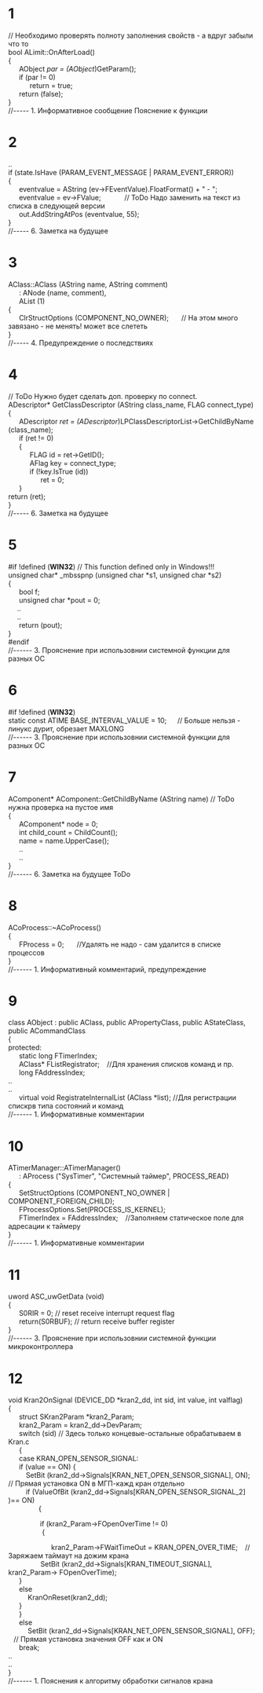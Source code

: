 # 1
// Необходимо проверять полноту заполнения свойств - а вдруг забыли что то   
bool    ALimit::OnAfterLoad()      
{  
   &ensp; &ensp;  AObject  *par = (AObject*)GetParam();  
    &ensp; &ensp; if (par != 0)  
     &ensp; &ensp; &ensp; &ensp;    return = true;  
    &ensp; &ensp; return (false);  
}   
//----- 1. Информативное сообщение Пояснение к функции  

# 2
..   
    if (state.IsHave (PARAM_EVENT_MESSAGE | PARAM_EVENT_ERROR))  
    {  
      &ensp; &ensp; eventvalue = AString (ev->FEventValue).FloatFormat() +  " - ";  
      &ensp; &ensp;   eventvalue = ev->FValue;	&ensp; &ensp; &ensp; &ensp; // ToDo Надо заменить на текст из списка в следующей версии  
       &ensp; &ensp;  out.AddStringAtPos (eventvalue, 55);   
    }   
//----- 6. Заметка на будущее  

# 3
AClass::AClass (AString name, AString comment)  
     &ensp; &ensp;  : ANode (name, comment),  
     &ensp; &ensp;    AList (1)  
{  
    &ensp; &ensp; ClrStructOptions (COMPONENT_NO_OWNER); &ensp; &ensp;  // На этом много завязано - не менять! может все слететь   
}   
//----- 4. Предупреждение о последствиях 

# 4
// ToDo   Нужно будет сделать доп. проверку по connect.  
ADescriptor*    GetClassDescriptor (AString class_name, FLAG connect_type)  
{  
    &ensp; &ensp; ADescriptor *ret = (ADescriptor*)LPClassDescriptorList->GetChildByName (class_name);  
    &ensp; &ensp; if (ret != 0)  
    &ensp; &ensp; {  
     &ensp; &ensp; &ensp; &ensp;    FLAG    id = ret->GetID();  
     &ensp; &ensp; &ensp; &ensp;    AFlag   key = connect_type;  
      &ensp; &ensp; &ensp; &ensp;   if (!key.IsTrue (id))  
      &ensp; &ensp; &ensp; &ensp; &ensp; &ensp;       ret = 0;  
    &ensp; &ensp; }  
    return (ret);  
}    
//----- 6. Заметка на будущее

# 5
#if !defined (__WIN32__) // This function defined only in Windows!!!    
unsigned char* _mbsspnp (unsigned char *s1, unsigned char *s2)   
{   
 &ensp; &ensp;	bool	f;   
 &ensp; &ensp;	unsigned char *pout = 0;   
 &ensp; &ensp;..   
 &ensp; &ensp;..   
 &ensp; &ensp; return (pout);   
}   
#endif     
//------ 3. Прояснение при использовнии системной функции для разных ОС  

# 6  
#if !defined (__WIN32__)  
static const ATIME   BASE_INTERVAL_VALUE = 10;   &ensp; &ensp;// Больше нельзя - линукс дурит, обрезает MAXLONG   
//------ 3. Прояснение при использовнии системной функции для разных ОС  

# 7
AComponent*	AComponent::GetChildByName (AString name)   // ToDo нужна проверка на пустое имя   
{   
  &ensp; &ensp;   AComponent* node = 0;  
  &ensp; &ensp;   int         child_count = ChildCount();   
  &ensp; &ensp;   name = name.UpperCase();   
  &ensp; &ensp;   ..   
  &ensp; &ensp;   ..   
}   
//------ 6. Заметка на будущее ToDo

# 8
ACoProcess::~ACoProcess()  
{  
  &ensp; &ensp;   FProcess = 0;  &ensp; &ensp; //Удалять не надо - сам удалится в списке процессов  
}  
//------ 1. Информативный комментарий, предупреждение

# 9
class   AObject : public AClass, public APropertyClass, public AStateClass, public ACommandClass  
{  
protected:  
  &ensp; &ensp;   static  long    FTimerIndex;  
  &ensp; &ensp;   AClass*     FListRegistrator;  &ensp; //Для хранения списков команд и пр.  
  &ensp; &ensp;   long        FAddressIndex;  
..  
..  
  &ensp; &ensp;   virtual void        RegistrateInternalList (AClass *list);   //Для регистрации спискрв типа состояний и команд  
//------ 1. Информативные комментарии

# 10
ATimerManager::ATimerManager()  
       &ensp; &ensp;       : AProcess ("SysTimer", "Системный таймер", PROCESS_READ)  
{  
  &ensp; &ensp;   SetStructOptions (COMPONENT_NO_OWNER | COMPONENT_FOREIGN_CHILD);  
  &ensp; &ensp;   FProcessOptions.Set(PROCESS_IS_KERNEL);  
  &ensp; &ensp;   FTimerIndex = FAddressIndex;     &ensp;  //Заполняем статическое поле для адресации к таймеру  
}  
//------ 1. Информативные комментарии


# 11
uword ASC_uwGetData (void)  
{  
  &ensp; &ensp;   S0RIR = 0;             // reset receive interrupt request flag  
  &ensp; &ensp;   return(S0RBUF);        // return receive buffer register  
}   
//------ 3. Прояснение при использовнии системной функции микроконтроллера

# 12
void Kran2OnSignal (DEVICE_DD *kran2_dd, int sid, int value, int valflag)   
{   
 &ensp; &ensp;   struct SKran2Param  *kran2_Param;    
 &ensp; &ensp;   kran2_Param = kran2_dd->DevParam;     
 &ensp; &ensp;   switch (sid)		//  Здесь только концевые-остальные обрабатываем в Kran.c   
 &ensp; &ensp;   {   
 &ensp; &ensp;    case KRAN_OPEN_SENSOR_SIGNAL:   
 &ensp; &ensp;    if (value == ON) 
 {     
 &ensp; &ensp;&ensp;&ensp; SetBit (kran2_dd->Signals[KRAN_NET_OPEN_SENSOR_SIGNAL], ON);  // Прямая установка ON в МГП-кажд кран отдельно      
 &ensp; &ensp;&ensp;&ensp; if (ValueOfBit (kran2_dd->Signals[KRAN_OPEN_SENSOR_SIGNAL_2] )== ON)  
 &ensp; &ensp; &ensp; &ensp;&ensp; &ensp; {  
 
&ensp; &ensp; &ensp; &ensp;&ensp; &ensp;&ensp;if (kran2_Param->FOpenOverTime != 0)   
&ensp; &ensp; &ensp; &ensp;&ensp; &ensp;&ensp; {   

&ensp; &ensp; &ensp; &ensp; &ensp; &ensp; &ensp; &ensp;  kran2_Param->FWaitTimeOut = KRAN_OPEN_OVER_TIME;  &ensp; // Заряжаем таймаут на дожим крана       
 &ensp; &ensp; &ensp; &ensp; &ensp; &ensp;  SetBit (kran2_dd->Signals[KRAN_TIMEOUT_SIGNAL], kran2_Param-> FOpenOverTime);     
       &ensp; &ensp;      }   
       &ensp; &ensp;     else  
         &ensp; &ensp;&ensp; &ensp;   KranOnReset(kran2_dd);  	        
 	 &ensp; &ensp;   }   
          &ensp; &ensp; }   
	 &ensp; &ensp;  else  	 	  
	  &ensp; &ensp; &ensp; &ensp;SetBit (kran2_dd->Signals[KRAN_NET_OPEN_SENSOR_SIGNAL],  OFF);  &ensp; // Прямая установка значения OFF как и ON      		
	 &ensp; &ensp; break;   
..  
..  
}  
//------ 1. Пояснения к алгоритму обработки сигналов крана  





